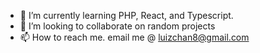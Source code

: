 - 🌱 I’m currently learning PHP, React, and Typescript.
- 💞️ I’m looking to collaborate on random projects
- 📫 How to reach me. email me @ luizchan8@gmail.com

<!---
Wizzz01/Wizzz01 is a ✨ special ✨ repository because its `README.md` (this file) appears on your GitHub profile.
You can click the Preview link to take a look at your changes.
--->
